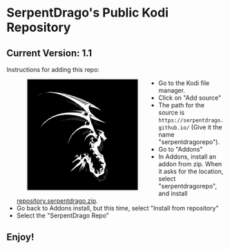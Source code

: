 # SerpentDrago's Public Kodi Repository
## Current Version: 1.1


Instructions for adding this repo:

<img align="left" src="icon.png" width="256" hspace="48" title="SerpentDrago's Repository">

<p align="right">
  <ul>
    <li>Go to the Kodi file manager.</li>
    <li>Click on "Add source"</li>
    <li>The path for the source is <code>https://serpentdrago.github.io/</code> (Give it the name "serpentdragorepo").</li>
    <li>Go to "Addons"</li>
    <li>In Addons, install an addon from zip.  When it asks for the location, select "serpentdragorepo", and install <a href="repository.serpentdrago.zip">repository.serpentdrago.zip</a>.</li>
    <li>Go back to Addons install, but this time, select "Install from repository"</li>
    <li>Select the "SerpentDrago Repo"</li>
  </ul>
</p>

## Enjoy!
